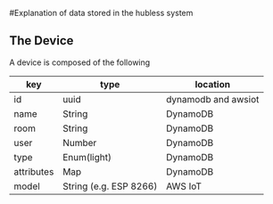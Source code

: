 #Explanation of data stored in the hubless system

## The Device

A device is composed of the following

|key|type|location|
|---|---|---|
|id|uuid|dynamodb and awsiot|
|name|String|DynamoDB|
|room|String|DynamoDB|
|user|Number|DynamoDB|
|type|Enum(light)|DynamoDB|
|attributes|Map|DynamoDB|
|model|String (e.g. ESP 8266)|AWS IoT|
